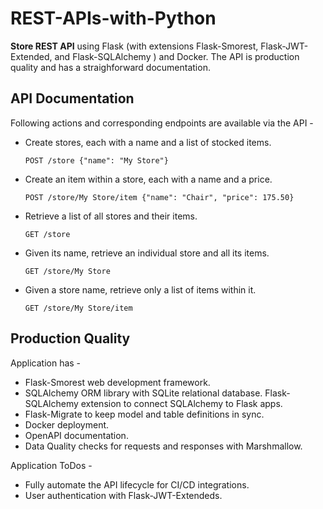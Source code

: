 # REST-APIs-with-Python

**Store REST API** using Flask (with extensions Flask-Smorest, Flask-JWT-Extended, and Flask-SQLAlchemy ) and Docker. The API is production quality and has a straighforward documentation.

## API Documentation

Following actions and corresponding endpoints are available via the API - 

- Create stores, each with a name and a list of stocked items.

    `POST /store {"name": "My Store"}`

- Create an item within a store, each with a name and a price.

    `POST /store/My Store/item {"name": "Chair", "price": 175.50}`


- Retrieve a list of all stores and their items.

    `GET /store`


- Given its name, retrieve an individual store and all its items.

    `GET /store/My Store`


- Given a store name, retrieve only a list of items within it.

    `GET /store/My Store/item`


## Production Quality

Application has -
- Flask-Smorest web development framework.
- SQLAlchemy ORM library with SQLite relational database. Flask-SQLAlchemy extension to connect SQLAlchemy to Flask apps.
- Flask-Migrate to keep model and table definitions in sync.
- Docker deployment.
- OpenAPI documentation.
- Data Quality checks for requests and responses with Marshmallow. 

Application ToDos -
- Fully automate the API lifecycle for CI/CD integrations.
- User authentication with Flask-JWT-Extendeds.

